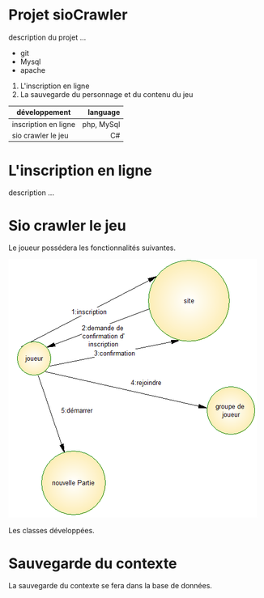 # Projet sioCrawler #

description du projet ...

* git 
* Mysql
* apache

1. L'inscription en ligne
2. La sauvegarde du personnage et du contenu du jeu

|	développement	  |	language	|
|---------------------|------------:|
|inscription en ligne | php, MySql  |                   
|sio crawler le jeu   |  C#         | 


# L'inscription en ligne #

description ...

# Sio crawler le jeu #

Le joueur possédera les fonctionnalités suivantes.

![acteurFluxInscription.png](https://github.com/stanislasveronical/sioCrawler/blob/master/acteurFluxInscription.PNG)

Les classes développées.



# Sauvegarde du contexte #

La sauvegarde du contexte se fera dans la base de données.
